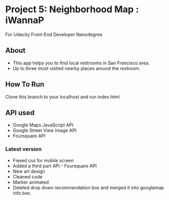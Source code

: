 # Project 5: Neighborhood Map : iWannaP
For Udacity Front-End Developer Nanodegree

## About
* This app helps you to find local restrooms in San Francisco area.
* Up to three most visited nearby places around the restroom.

## How To Run
Clone this branch to your localhost and run index.html

## API used
* Google Maps JavaScript API
* Google Street View Image API
* Foursquare API

### Latest version
* Fiexed css for mobile screen
* Added a third part API - Foursquare API
* New art design
* Cleaned code
* Marker animated
* Deleted drop down recommendation box and merged it into googlemap info box.


